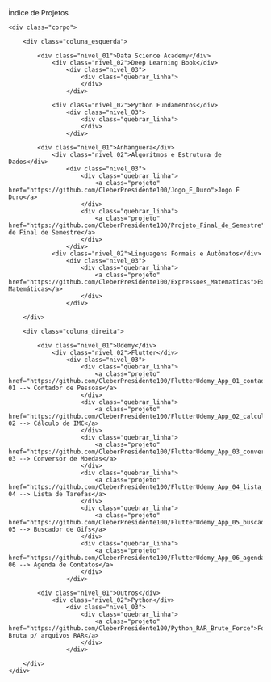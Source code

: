 <!-- Acessar este link para visualizar a página: https://cleberpresidente100.github.io/Indice_de_Projetos/ -->

<!-- <!DOCTYPE html> -->

<!-- <html lang="pt-BR"> -->
<head>
    <link href="estilo.css" rel="stylesheet" type="text/css">
</head>
<body>
    <!--<h1>Índice de Projetos</h1>-->
    <div class="titulo">Índice de Projetos</div>

    <div class="corpo">

        <div class="coluna_esquerda">

            <div class="nivel_01">Data Science Academy</div>
                <div class="nivel_02">Deep Learning Book</div>
                    <div class="nivel_03">
                        <div class="quebrar_linha">
                        </div>
                    </div>

                <div class="nivel_02">Python Fundamentos</div>
                    <div class="nivel_03">
                        <div class="quebrar_linha">
                        </div>
                    </div>

            <div class="nivel_01">Anhanguera</div>
                <div class="nivel_02">Algoritmos e Estrutura de Dados</div>
                    <div class="nivel_03">
                        <div class="quebrar_linha">
                            <a class="projeto" href="https://github.com/CleberPresidente100/Jogo_E_Duro">Jogo É Duro</a>
                        </div>
                        <div class="quebrar_linha">
                            <a class="projeto" href="https://github.com/CleberPresidente100/Projeto_Final_de_Semestre">Projeto de Final de Semestre</a>
                        </div>
                    </div>
                <div class="nivel_02">Linguagens Formais e Autômatos</div>
                    <div class="nivel_03">
                        <div class="quebrar_linha">
                            <a class="projeto" href="https://github.com/CleberPresidente100/Expressoes_Matematicas">Expressões Matemáticas</a>
                        </div>
                    </div>

        </div>
    
        <div class="coluna_direita">

            <div class="nivel_01">Udemy</div>
                <div class="nivel_02">Flutter</div>
                    <div class="nivel_03">
                        <div class="quebrar_linha">
                            <a class="projeto" href="https://github.com/CleberPresidente100/FlutterUdemy_App_01_contador_de_pessoas">App 01 --> Contador de Pessoas</a>
                        </div>
                        <div class="quebrar_linha">
                            <a class="projeto" href="https://github.com/CleberPresidente100/FlutterUdemy_App_02_calculo_imc">App 02 --> Cálculo de IMC</a>
                        </div>
                        <div class="quebrar_linha">
                            <a class="projeto" href="https://github.com/CleberPresidente100/FlutterUdemy_App_03_conversor_de_moedas">App 03 --> Conversor de Moedas</a>
                        </div>
                        <div class="quebrar_linha">
                            <a class="projeto" href="https://github.com/CleberPresidente100/FlutterUdemy_App_04_lista_de_tarefas">App 04 --> Lista de Tarefas</a>
                        </div>
                        <div class="quebrar_linha">
                            <a class="projeto" href="https://github.com/CleberPresidente100/FlutterUdemy_App_05_buscador_de_gif">App 05 --> Buscador de Gifs</a>
                        </div>
                        <div class="quebrar_linha">
                            <a class="projeto" href="https://github.com/CleberPresidente100/FlutterUdemy_App_06_agenda_de_contatos">App 06 --> Agenda de Contatos</a>
                        </div>
                    </div>

            <div class="nivel_01">Outros</div>
                <div class="nivel_02">Python</div>
                    <div class="nivel_03">
                        <div class="quebrar_linha">
                            <a class="projeto" href="https://github.com/CleberPresidente100/Python_RAR_Brute_Force">Força Bruta p/ arquivos RAR</a>
                        </div>
                    </div>

        </div>
    </div>
    
<!-- </body>
</html> -->


